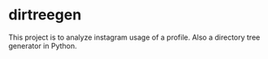 # dirtreegen
This project is to analyze instagram usage of a profile. Also a directory tree generator in Python.
